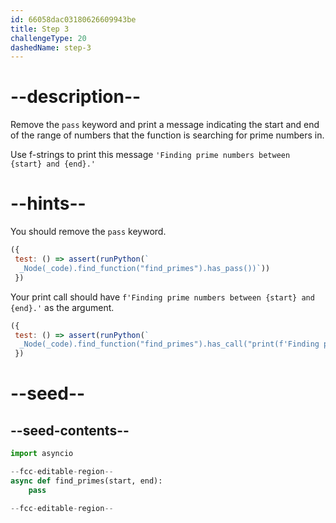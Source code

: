 ```yaml
---
id: 66058dac03180626609943be
title: Step 3
challengeType: 20
dashedName: step-3
---
```


# --description--

Remove the `pass` keyword and print a message indicating the start and end of the range of numbers that the function is searching for prime numbers in.

Use f-strings to print this message `'Finding prime numbers between {start} and {end}.'`

# --hints--

You should remove the `pass` keyword.

```js
({
 test: () => assert(runPython(`
  _Node(_code).find_function("find_primes").has_pass())`))
 })
```

Your print call should have `f'Finding prime numbers between {start} and {end}.'` as the argument.

```js
({
 test: () => assert(runPython(`
  _Node(_code).find_function("find_primes").has_call("print(f'Finding prime numbers between {start} and {end}.')")`))
 })
```

# --seed--

## --seed-contents--

```py
import asyncio

--fcc-editable-region--
async def find_primes(start, end):
    pass

--fcc-editable-region--
```
